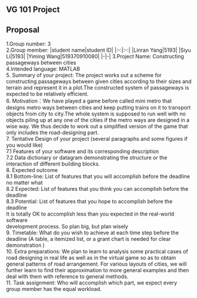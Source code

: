 ## VG 101 Project
## Proposal
1.Group number: 3  
2.Group member: 
|student name|student ID|
|:-:|:-:|
|Linran Yang|5193|
|Siyu Li|5193|
|Yiming Wang|519370910080|
|-|-|
3.Project Name: Constructing passageways between cities  
4.Intended language: MATLAB  
5. Summary of your project: The project works out a scheme for constructing passageways between given cities according to their sizes and terrain and represent it in a plot.The   constructed system of passageways is expected to be relatively efficient.  
6. Motivation：We have played a game before called mini metro that designs metro ways between cities and keep putting trains on it to transport objects from city to city.The whole system is supposed to run well with no objects piling up at any one of the cities if the metro ways are designed in a wise way. We thus decide to work out a simplified version of the game that only includes the road-designing part.  
7. Tentative Design of your project (several paragraphs and some figures if you would like)  
7.1 Features of your software and its corresponding description  
7.2 Data dictionary or datagram demonstrating the structure or the interaction of different building blocks.  
8. Expected outcome  
8.1 Bottom-line: List of features that you will accomplish before the deadline no matter what  
8.2 Expected: List of features that you think you can accomplish before the deadline  
8.3 Potential: List of features that you hope to accomplish before the deadline  
It is totally OK to accomplish less than you expected in the real-world software  
development process. So plan big, but plan wisely  
9. Timetable: What do you wish to achieve at each time step before the deadline (A table, a itemized list, or a grant chart is needed for clear demonstration )  
10. Extra preparations: We plan to learn to analysis some practical cases of road designing in real life as well as in the virtual game so as to obtain general patterns of road   arrangement. For various layouts of cities, we will further learn to find their approximation to more general examples and then deal with them with reference to general methods.  
11. Task assignment: Who will accomplish which part, we expect every group member has the equal workload.  
